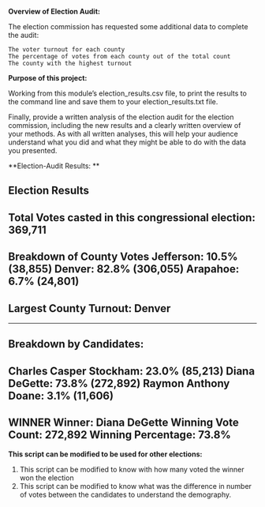 **Overview of Election Audit:** 

The election commission has requested some additional data to complete the audit:

    The voter turnout for each county
    The percentage of votes from each county out of the total count
    The county with the highest turnout

**Purpose of this project:**

Working from this module’s election_results.csv file, to print the results to the command line and save them to your election_results.txt file.

Finally, provide a written analysis of the election audit for the election commission, including the new results and a clearly written overview of your methods. As with all written analyses, this will help your audience understand what you did and what they might be able to do with the data you presented.

**Election-Audit Results: **

Election Results
-------------------------
Total Votes casted in this congressional election: 369,711
-------------------------

Breakdown of County Votes
    Jefferson: 10.5% (38,855)
    Denver: 82.8% (306,055)
    Arapahoe: 6.7% (24,801)
-------------------------
Largest County Turnout: Denver
-------------------------
-------------------------
Breakdown by Candidates:
-------------------------
Charles Casper Stockham: 23.0% (85,213)
Diana DeGette: 73.8% (272,892)
Raymon Anthony Doane: 3.1% (11,606)
-------------------------

WINNER
Winner: Diana DeGette
Winning Vote Count: 272,892
Winning Percentage: 73.8%
-------------------------

**This script can be modified to be used for other elections:**
1. This script can be modified to know with how many voted the winner won the election
2. This script can be modified to know what was the difference in number of votes between the candidates to understand the demography. 

